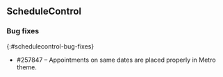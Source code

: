 ## ScheduleControl

### Bug fixes
{:#schedulecontrol-bug-fixes}

* \#257847 – Appointments on same dates are placed properly in Metro theme.
